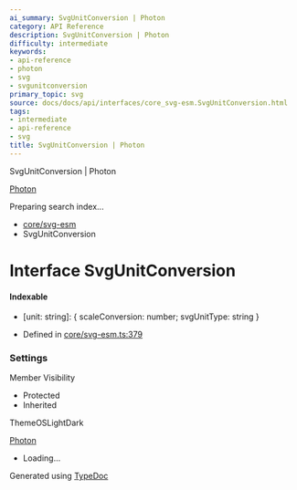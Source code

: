 ```yaml
---
ai_summary: SvgUnitConversion | Photon
category: API Reference
description: SvgUnitConversion | Photon
difficulty: intermediate
keywords:
- api-reference
- photon
- svg
- svgunitconversion
primary_topic: svg
source: docs/docs/api/interfaces/core_svg-esm.SvgUnitConversion.html
tags:
- intermediate
- api-reference
- svg
title: SvgUnitConversion | Photon
---
```

SvgUnitConversion | Photon

[Photon](../index.md)




Preparing search index...

* [core/svg-esm](../modules/core_svg-esm.md)
* SvgUnitConversion

# Interface SvgUnitConversion

#### Indexable

* [unit: string]: { scaleConversion: number; svgUnitType: string }

* Defined in [core/svg-esm.ts:379](https://github.com/mwhite454/photon/blob/main/packages/photon/src/core/svg-esm.ts#L379)

### Settings

Member Visibility

* Protected
* Inherited

ThemeOSLightDark

[Photon](../index.md)

* Loading...

Generated using [TypeDoc](https://typedoc.org/)
